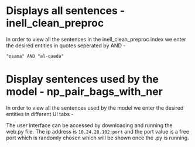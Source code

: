 # Displays all sentences - inell_clean_preproc 
In order to view all the sentences in the inell_clean_preproc index we enter the desired entities in quotes seperated by AND -

```
"osama" AND "al-qaeda"
```
# Display sentences used by the model - np_pair_bags_with_ner
In order to view all the sentences used by the model we enter the desired entities in different UI tabs -

The user interface can be accessed by downloading and running the web.py file. The ip address is ```10.24.28.102:port``` and the port value is a free port which is randomly chosen which will be shown once the .py is running. 
